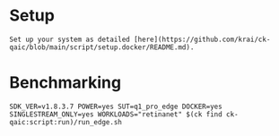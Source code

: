 # Setup
    Set up your system as detailed [here](https://github.com/krai/ck-qaic/blob/main/script/setup.docker/README.md).

# Benchmarking
```
SDK_VER=v1.8.3.7 POWER=yes SUT=q1_pro_edge DOCKER=yes SINGLESTREAM_ONLY=yes WORKLOADS="retinanet" $(ck find ck-qaic:script:run)/run_edge.sh
```

